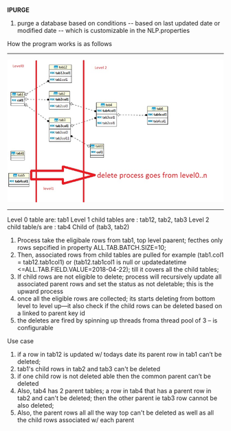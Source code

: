<b>IPURGE</B>
1) purge a database based on conditions -- based on last updated date or modified date -- which is customizable in the NLP.properties

How the program works is as follows  

<hr>
<p align="left">
  <img src="https://github.com/gajoseph/purge/blob/master/testschemaER.jpg" width="700"/>
</p>
<hr>

Level 0 table are: tab1 
Level 1 child tables are : tab12, tab2, tab3
Level 2 child table/s are : tab4 Child of (tab3, tab2)

1) Process take the eligibale rows from tab1, top level paarent; fecthes only rows sepcified in property ALL.TAB.BATCH.SIZE=10; 
2) Then, associated rows from child tables  are pulled for example (tab1.col1 = tab12.tab1col1) or (tab12.tab1col1 is null or updatedatetime <=ALL.TAB.FIELD.VALUE=2018-04-22); till it covers all the child tables; 
2) If child rows are not eligible to delete; process will recursively update all associated parent rows and set the status as not deletable; this is the upward process 
3) once all the eligible rows are collected; its starts deleting from bottom level to level up—it also check if the child rows can be deleted based on a linked to parent key id 
4) the deletes are fired by spinning up threads froma thread pool of 3 – is configurable 

Use case 
1)	if a row in tab12 is updated w/ todays date its parent row in tab1 can’t be deleted; 
2)	tab1's child rows in tab2 and tab3 can't be deleted
3)	if one child row is not deleted able then the common parent can’t be deleted 
4)	Also, tab4 has 2 parent tables; a row in tab4 that has a parent row in tab2  and can't be deleted; then the other parent ie tab3 row cannot be also deleted;
5)	Also, the parent rows all all the way top can't be deleted as well as  all the child rows associated w/ each parent

